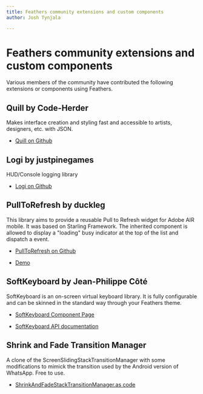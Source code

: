 ```yaml
---
title: Feathers community extensions and custom components  
author: Josh Tynjala

---
```

# Feathers community extensions and custom components

Various members of the community have contributed the following extensions or components using Feathers.

## Quill by Code-Herder

Makes interface creation and styling fast and accessible to artists, designers, etc. with JSON. 

-   [Quill on Github](https://github.com/Code-Herder/Quill)

## Logi by justpinegames

HUD/Console logging library

-   [Logi on Github](https://github.com/justpinegames/Logi)

## PullToRefresh by duckleg

This library aims to provide a reusable Pull to Refresh widget for Adobe AIR mobile. It was based on Starling Framework. The inherited component is allowed to display a "loading" busy indicator at the top of the list and dispatch a event.

-   [PullToRefresh on Github](https://github.com/duckleg/PullToRefresh)

-   [Demo](https://sites.google.com/site/ducklegflash/pulltorefresh/example01)

## SoftKeyboard by Jean-Philippe Côté

SoftKeyboard is an on-screen virtual keyboard library. It is fully configurable and can be skinned in the standard way through your Feathers theme.

-   [SoftKeyboard Component Page](http://cote.cc/projects/softkeyboard)

-   [SoftKeyboard API documentation](http://cote.cc/w/wp-content/uploads/projects/softkeyboard/doc)

## Shrink and Fade Transition Manager

A clone of the ScreenSlidingStackTransitionManager with some modifications to mimick the transition used by the Android version of WhatsApp. Free to use.

-   [ShrinkAndFadeStackTransitionManager.as code](https://github.com/kevinresol/FeathersExtension/blob/master/src/feathers/motion/transitions/ShrinkAndFadeStackTransitionManager.as)


